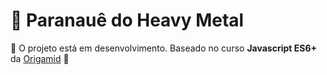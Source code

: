 # 🤘 Paranauê do Heavy Metal

🚧  O projeto está em desenvolvimento. Baseado no curso **Javascript ES6+** da [Origamid](https://www.origamid.com/) 🚀


